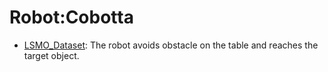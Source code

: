 # Robot:Cobotta

- [LSMO_Dataset](https://github.com/youliangtan/oxe_contrib/tree/main/pages/datasets/tokyo_u_lsmo_converted_externally_to_rlds.md): The robot avoids obstacle on the table and reaches the target object.